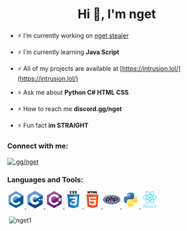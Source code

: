 <h1 align="center">Hi 👋, I'm nget</h1>
<h3 <img src="[https://komarev.com/ghpvc/?username=nget1&label=Profile%20views&color=0e75b6&style=flat](https://cdn.discordapp.com/attachments/1179997780014534736/1181715439181627533/image0.gif?ex=65821143&is=656f9c43&hm=cee967430b222553a2dafcee186817e60f0c445de5320d7918f0dc79ce75d727&)" alt="nget1" /> </h3>

<p align="left"> </p>

- ⚡ I’m currently working on [nget stealer](discord.gg/nget)

- ⚡ I’m currently learning **Java Script**

- ⚡ All of my projects are available at [https://intrusion.lol/](https://intrusion.lol/)

- ⚡ Ask me about **Python C# HTML CSS**

- ⚡ How to reach me **discord.gg/nget**

- ⚡ Fun fact **im STRAIGHT**

<h3 align="left">Connect with me:</h3>
<p align="left">
<a href="https://discord.gg/.gg/nget" target="blank"><img align="center" src="https://raw.githubusercontent.com/rahuldkjain/github-profile-readme-generator/master/src/images/icons/Social/discord.svg" alt=".gg/nget" height="30" width="40" /></a>
</p>

<h3 align="left">Languages and Tools:</h3>
<p align="left"> <a href="https://www.cprogramming.com/" target="_blank" rel="noreferrer"> <img src="https://raw.githubusercontent.com/devicons/devicon/master/icons/c/c-original.svg" alt="c" width="40" height="40"/> </a> <a href="https://www.w3schools.com/cpp/" target="_blank" rel="noreferrer"> <img src="https://raw.githubusercontent.com/devicons/devicon/master/icons/cplusplus/cplusplus-original.svg" alt="cplusplus" width="40" height="40"/> </a> <a href="https://www.w3schools.com/cs/" target="_blank" rel="noreferrer"> <img src="https://raw.githubusercontent.com/devicons/devicon/master/icons/csharp/csharp-original.svg" alt="csharp" width="40" height="40"/> </a> <a href="https://www.w3schools.com/css/" target="_blank" rel="noreferrer"> <img src="https://raw.githubusercontent.com/devicons/devicon/master/icons/css3/css3-original-wordmark.svg" alt="css3" width="40" height="40"/> </a> <a href="https://www.w3.org/html/" target="_blank" rel="noreferrer"> <img src="https://raw.githubusercontent.com/devicons/devicon/master/icons/html5/html5-original-wordmark.svg" alt="html5" width="40" height="40"/> </a> <a href="https://www.php.net" target="_blank" rel="noreferrer"> <img src="https://raw.githubusercontent.com/devicons/devicon/master/icons/php/php-original.svg" alt="php" width="40" height="40"/> </a> <a href="https://www.python.org" target="_blank" rel="noreferrer"> <img src="https://raw.githubusercontent.com/devicons/devicon/master/icons/python/python-original.svg" alt="python" width="40" height="40"/> </a> <a href="https://reactjs.org/" target="_blank" rel="noreferrer"> <img src="https://raw.githubusercontent.com/devicons/devicon/master/icons/react/react-original-wordmark.svg" alt="react" width="40" height="40"/> </a> </p>

<p>&nbsp;<img align="center" src="https://github-readme-stats.vercel.app/api?username=nget1&show_icons=true&locale=en" alt="nget1" /></p>

